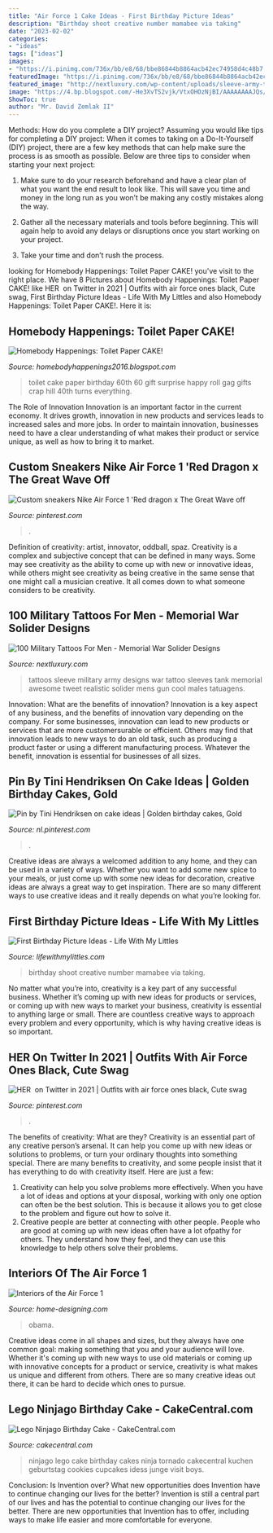 ```yaml
---
title: "Air Force 1 Cake Ideas - First Birthday Picture Ideas"
description: "Birthday shoot creative number mamabee via taking"
date: "2023-02-02"
categories:
- "ideas"
tags: ["ideas"]
images:
- "https://i.pinimg.com/736x/bb/e8/68/bbe86844b8864acb42ec74958d4c48b7.jpg"
featuredImage: "https://i.pinimg.com/736x/bb/e8/68/bbe86844b8864acb42ec74958d4c48b7.jpg"
featured_image: "http://nextluxury.com/wp-content/uploads/sleeve-army-tank-tattoos-on-males.jpg"
image: "https://4.bp.blogspot.com/-He3XvTS2vjk/VtxOHOzNjBI/AAAAAAAAJQs/MVJFE0ukvdY/s1600/IMG_0205.JPG"
ShowToc: true
author: "Mr. David Zemlak II"
---
```



Methods: How do you complete a DIY project?
Assuming you would like tips for completing a DIY project: 
When it comes to taking on a Do-It-Yourself (DIY) project, there are a few key methods that can help make sure the process is as smooth as possible. Below are three tips to consider when starting your next project:

1. Make sure to do your research beforehand and have a clear plan of what you want the end result to look like. This will save you time and money in the long run as you won’t be making any costly mistakes along the way.

2. Gather all the necessary materials and tools before beginning. This will again help to avoid any delays or disruptions once you start working on your project.

3. Take your time and don’t rush the process.

	

		
looking for Homebody Happenings: Toilet Paper CAKE! you've visit to the right place. We have 8 Pictures about Homebody Happenings: Toilet Paper CAKE! like HER ️ on Twitter in 2021 | Outfits with air force ones black, Cute swag, First Birthday Picture Ideas - Life With My Littles and also Homebody Happenings: Toilet Paper CAKE!. Here it is:
		
    
## Homebody Happenings: Toilet Paper CAKE!

<img loading=lazy src="https://4.bp.blogspot.com/-He3XvTS2vjk/VtxOHOzNjBI/AAAAAAAAJQs/MVJFE0ukvdY/s1600/IMG_0205.JPG" onerror="this.onerror=null;this.src='https://tse4.mm.bing.net/th?id=OIP.sGHKN8h6_o70vAbJ0wFNSwHaJ4&amp;pid=15.1';" alt="Homebody Happenings: Toilet Paper CAKE!">

_Source: homebodyhappenings2016.blogspot.com_

>toilet cake paper birthday 60th 60 gift surprise happy roll gag gifts crap hill 40th turns everything. 

	

The Role of Innovation
Innovation is an important factor in the current economy. It drives growth, innovation in new products and services leads to increased sales and more jobs. In order to maintain innovation, businesses need to have a clear understanding of what makes their product or service unique, as well as how to bring it to market.

    
## Custom Sneakers Nike Air Force 1 &#039;Red Dragon х The Great Wave Off

<img loading=lazy src="https://i.pinimg.com/736x/5f/34/82/5f34823dfcf3c5f73b9acda94f0dbde3.jpg" onerror="this.onerror=null;this.src='https://tse1.mm.bing.net/th?id=OIP.zowPbl_EqpQTWymibv_6cAHaJ3&amp;pid=15.1';" alt="Custom sneakers Nike Air Force 1 &#039;Red dragon х The Great Wave off">

_Source: pinterest.com_

>. 

	

Definition of creativity: artist, innovator, oddball, spaz.
Creativity is a complex and subjective concept that can be defined in many ways. Some may see creativity as the ability to come up with new or innovative ideas, while others might see creativity as being creative in the same sense that one might call a musician creative. It all comes down to what someone considers to be creativity.

    
## 100 Military Tattoos For Men - Memorial War Solider Designs

<img loading=lazy src="http://nextluxury.com/wp-content/uploads/sleeve-army-tank-tattoos-on-males.jpg" onerror="this.onerror=null;this.src='https://tse1.mm.bing.net/th?id=OIP.q5hzzoIAFkJi0ZG7sbpHiAAAAA&amp;pid=15.1';" alt="100 Military Tattoos For Men - Memorial War Solider Designs">

_Source: nextluxury.com_

>tattoos sleeve military army designs war tattoo sleeves tank memorial awesome tweet realistic solider mens gun cool males tatuagens. 

	

Innovation: What are the benefits of innovation?
Innovation is a key aspect of any business, and the benefits of innovation vary depending on the company. For some businesses, innovation can lead to new products or services that are more customersurable or efficient. Others may find that innovation leads to new ways to do an old task, such as producing a product faster or using a different manufacturing process. Whatever the benefit, innovation is essential for businesses of all sizes.

    
## Pin By Tini Hendriksen On Cake Ideas | Golden Birthday Cakes, Gold

<img loading=lazy src="https://i.pinimg.com/736x/27/27/23/272723e8f5773a5f8b41657381a42456.jpg" onerror="this.onerror=null;this.src='https://tse1.mm.bing.net/th?id=OIP.INgNxB-HO1WI_GUasON0RwHaJq&amp;pid=15.1';" alt="Pin by Tini Hendriksen on cake ideas | Golden birthday cakes, Gold">

_Source: nl.pinterest.com_

>. 

	

Creative ideas are always a welcomed addition to any home, and they can be used in a variety of ways. Whether you want to add some new spice to your meals, or just come up with some new ideas for decoration, creative ideas are always a great way to get inspiration. There are so many different ways to use creative ideas and it really depends on what you’re looking for.

    
## First Birthday Picture Ideas - Life With My Littles

<img loading=lazy src="https://i0.wp.com/farm1.staticflickr.com/709/20127250743_b279ae0bb5_b.jpg?resize=640%2C960&amp;ssl=1" onerror="this.onerror=null;this.src='https://tse4.mm.bing.net/th?id=OIP.AUc_NXrKsgTIUYlmOLJN-AHaLH&amp;pid=15.1';" alt="First Birthday Picture Ideas - Life With My Littles">

_Source: lifewithmylittles.com_

>birthday shoot creative number mamabee via taking. 

	

No matter what you’re into, creativity is a key part of any successful business. Whether it’s coming up with new ideas for products or services, or coming up with new ways to market your business, creativity is essential to anything large or small. There are countless creative ways to approach every problem and every opportunity, which is why having creative ideas is so important.

    
## HER ️ On Twitter In 2021 | Outfits With Air Force Ones Black, Cute Swag

<img loading=lazy src="https://i.pinimg.com/736x/bb/e8/68/bbe86844b8864acb42ec74958d4c48b7.jpg" onerror="this.onerror=null;this.src='https://tse1.mm.bing.net/th?id=OIP.-Mfhk2HY85sSEwYo1J3XXgHaJ3&amp;pid=15.1';" alt="HER ️ on Twitter in 2021 | Outfits with air force ones black, Cute swag">

_Source: pinterest.com_

>. 

	

The benefits of creativity: What are they?
Creativity is an essential part of any creative person’s arsenal. It can help you come up with new ideas or solutions to problems, or turn your ordinary thoughts into something special. There are many benefits to creativity, and some people insist that it has everything to do with creativity itself. Here are just a few: 
1) Creativity can help you solve problems more effectively. When you have a lot of ideas and options at your disposal, working with only one option can often be the best solution. This is because it allows you to get close to the problem and figure out how to solve it. 
2) Creative people are better at connecting with other people. People who are good at coming up with new ideas often have a lot ofpathy for others. They understand how they feel, and they can use this knowledge to help others solve their problems.

    
## Interiors Of The Air Force 1

<img loading=lazy src="http://cdn.home-designing.com/wp-content/uploads/2009/11/Obama-in-Air-Force-1.jpg" onerror="this.onerror=null;this.src='https://tse3.mm.bing.net/th?id=OIP.YiLJ_UQUJR0AMWD95kErMgHaE8&amp;pid=15.1';" alt="Interiors of the Air Force 1">

_Source: home-designing.com_

>obama. 

	

Creative ideas come in all shapes and sizes, but they always have one common goal: making something that you and your audience will love. Whether it's coming up with new ways to use old materials or coming up with innovative concepts for a product or service, creativity is what makes us unique and different from others. There are so many creative ideas out there, it can be hard to decide which ones to pursue.

    
## Lego Ninjago Birthday Cake - CakeCentral.com

<img loading=lazy src="https://cdn001.cakecentral.com/gallery/2015/03/900_8244359HNq_lego-ninjago-birthday-cake.jpg" onerror="this.onerror=null;this.src='https://tse4.mm.bing.net/th?id=OIP.pxffztN6XyHHoKVp8Id2zAHaLJ&amp;pid=15.1';" alt="Lego Ninjago Birthday Cake - CakeCentral.com">

_Source: cakecentral.com_

>ninjago lego cake birthday cakes ninja tornado cakecentral kuchen geburtstag cookies cupcakes idess junge visit boys. 

	

Conclusion: Is Invention over? What new opportunities does Invention have to continue changing our lives for the better?
Invention is still a central part of our lives and has the potential to continue changing our lives for the better. There are new opportunities that Invention has to offer, including ways to make life easier and more comfortable for everyone.

